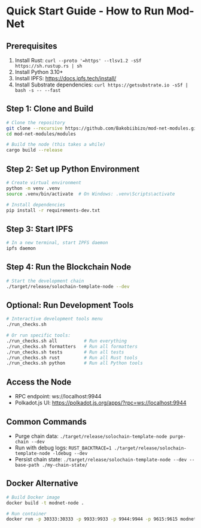 # Quick Start Guide - How to Run Mod-Net

## Prerequisites
1. Install Rust: `curl --proto '=https' --tlsv1.2 -sSf https://sh.rustup.rs | sh`
2. Install Python 3.10+
3. Install IPFS: https://docs.ipfs.tech/install/
4. Install Substrate dependencies: `curl https://getsubstrate.io -sSf | bash -s -- --fast`

## Step 1: Clone and Build
```bash
# Clone the repository
git clone --recursive https://github.com/Bakobiibizo/mod-net-modules.git
cd mod-net-modules/modules

# Build the node (this takes a while)
cargo build --release
```

## Step 2: Set up Python Environment
```bash
# Create virtual environment
python -m venv .venv
source .venv/bin/activate  # On Windows: .venv\Scripts\activate

# Install dependencies
pip install -r requirements-dev.txt
```

## Step 3: Start IPFS
```bash
# In a new terminal, start IPFS daemon
ipfs daemon
```

## Step 4: Run the Blockchain Node
```bash
# Start the development chain
./target/release/solochain-template-node --dev
```

## Optional: Run Development Tools
```bash
# Interactive development tools menu
./run_checks.sh

# Or run specific tools:
./run_checks.sh all          # Run everything
./run_checks.sh formatters   # Run all formatters
./run_checks.sh tests        # Run all tests
./run_checks.sh rust         # Run all Rust tools
./run_checks.sh python       # Run all Python tools
```

## Access the Node
- RPC endpoint: ws://localhost:9944
- Polkadot.js UI: https://polkadot.js.org/apps/?rpc=ws://localhost:9944

## Common Commands
- Purge chain data: `./target/release/solochain-template-node purge-chain --dev`
- Run with debug logs: `RUST_BACKTRACE=1 ./target/release/solochain-template-node -ldebug --dev`
- Persist chain state: `./target/release/solochain-template-node --dev --base-path ./my-chain-state/`

## Docker Alternative
```bash
# Build Docker image
docker build -t modnet-node .

# Run container
docker run -p 30333:30333 -p 9933:9933 -p 9944:9944 -p 9615:9615 modnet-node --dev
```